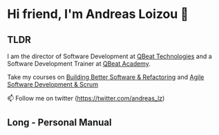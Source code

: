 # Hi friend, I'm Andreas Loizou 👋

## TLDR  
I am the director of Software Development at [QBeat Technologies](https://www.qbeat.io/) and a Software Development Trainer at [QBeat Academy](https://academy.qbeat.io).

Take my courses on [Building Better Software & Refactoring](https://academy.qbeat.io/courses/building-better-software-using-clean-code-practices/) and [Agile Software Development & Scrum](https://academy.qbeat.io/courses/agile-software-development-using-the-scrum-framework/)  

📫 Follow me on twitter (https://twitter.com/andreas_lz)

## Long - Personal Manual
